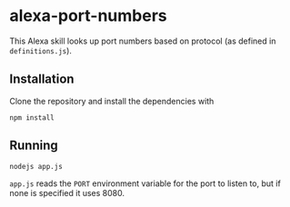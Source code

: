 # alexa-port-numbers
This Alexa skill looks up port numbers based on protocol (as defined in `definitions.js`).

## Installation
Clone the repository and install the dependencies with
```shell
npm install
```

## Running
```shell
nodejs app.js
```
`app.js` reads the `PORT` environment variable for the port to listen to, but if none is specified it uses 8080.

